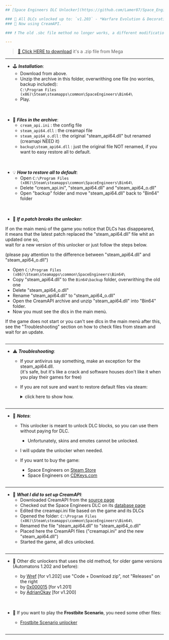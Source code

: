 ```yaml
---
## [Space Engineers DLC Unlocker](https://github.com/Lamer87/Space_Engineers_DLC_unlocker#space-engineers-dlc-unlocker)

### 🛞 All DLCs unlocked up to: `v1.203` - *Warfare Evolution & Decorative Pack #3* ✔️
### 🍦 Now using CreamAPI.

### ❗ The old .sbc file method no longer works, a different modification is now required ❗

---
```

>[💾 Click HERE to download](https://mega.nz/file/TVRHWBKI#c26LrGLC9ECuTsPd2LuJsOrw9PVBIa0rmnYP8C7B0eA) it's a .zip file from Mega<!-- , or click the green **`Code`** button then **`Download ZIP`** -->

---
- 🕹️ ***Installation***:
  - Download from above.
  - Unzip the archive in this folder, overwrithing one file (no worries, backup included):  
    `C:\Program Files (x86)\Steam\steamapps\common\SpaceEngineers\Bin64\`
  - Play.

[<img src="https://i.ibb.co/h7hwpbn/Empty-png.png" width="1"/>](https://github.com/Lamer87/Space_Engineers_DLC_unlocker#space-engineers-dlc-unlocker)
---
- 📇 ***Files in the archive***:
  - `cream_api.ini` : the config file
  - `steam_api64.dll` : the creamapi file
  - `steam_api64_o.dll` : the original "steam_api64.dll" but renamed (creamapi NEED it)
  - `backup\steam_api64.dll` : just the original file NOT renamed, if you want to easy restore all to default.

[<img src="https://i.ibb.co/h7hwpbn/Empty-png.png" width="1"/>](https://github.com/Lamer87/Space_Engineers_DLC_unlocker#space-engineers-dlc-unlocker)
---
- 💡 ***How to restore all to default***:
  - Open `C:\Program Files (x86)\Steam\steamapps\common\SpaceEngineers\Bin64\`
  - Delete "cream_api.ini", "steam_api64.dll" and "steam_api64_o.dll"
  - Open "backup" folder and move "steam_api64.dll" back to "Bin64" folder

[<img src="https://i.ibb.co/h7hwpbn/Empty-png.png" width="1"/>](https://github.com/Lamer87/Space_Engineers_DLC_unlocker#space-engineers-dlc-unlocker)
---
- 🔄 ***If a patch breaks the unlocker***:

If on the main menù of the game you notice that DLCs has disappeared,  
it means that the latest patch replaced the "steam_api64.dll" file whit an updated one so,  
wait for a new version of this unlocker or just follow the steps below.  

(please pay attention to the difference between "steam_api64.dll" and "steam_api64_o.dll")

  - Open `C:\Program Files (x86)\Steam\steamapps\common\SpaceEngineers\Bin64\`
  - Copy "steam_api64.dll" to the `Bin64\backup` folder, overwrithing the old one
  - Delete "steam_api64_o.dll"
  - Rename "steam_api64.dll" to "steam_api64_o.dll"
  - Open the CreamAPI archive and unzip "steam_api64.dll" into "Bin64" folder.
  - Now you must see the dlcs in the main menù.

If the game does not start or you can't see dlcs in the main menù after this,  
see the "Troubleshooting" section on how to check files from steam and wait for an update.

[<img src="https://i.ibb.co/h7hwpbn/Empty-png.png" width="1"/>](https://github.com/Lamer87/Space_Engineers_DLC_unlocker#space-engineers-dlc-unlocker)

---

- ⚠️ ***Troubleshooting***:

  - If your antivirus say something, make an exception for the steam_api64.dll.  
    (it's safe, but it's like a crack and software houses don't like it when you play their games for free)

  - If you are not sure and want to restore default files via steam:  
    <details><summary>click here to show how.</summary><p>

    ————————————————————————————————————————  

    Start file checking:  

    - Directly from your browser:  

      Copy/paste this link into the url bar and press Enter (even with Steam closed)  
      ```
      steam://validate/244850
      ```

    - From Steam:  

      -Right click on Space Engineers, then Properties  
      -select Local Files on the left, then Verify integrity of game files.

    ————————————————————————————————————————  

    </p></details>

[<img src="https://i.ibb.co/h7hwpbn/Empty-png.png" width="1"/>](https://github.com/Lamer87/Space_Engineers_DLC_unlocker#space-engineers-dlc-unlocker)

---

- 📜 ***Notes***:

  - This unlocker is meant to unlock DLC blocks, so you can use them without paying for DLC.

    - Unfortunately, skins and emotes cannot be unlocked.

  - I will update the unlocker when needed.

  - If you want to buy the game:
    - Space Engineers on [Steam Store](https://store.steampowered.com/app/244850/Space_Engineers/)
    - Space Engineers on [CDKeys.com](https://www.cdkeys.com/catalogsearch/result/?q=space%20engineers)

[<img src="https://i.ibb.co/h7hwpbn/Empty-png.png" width="1"/>](https://github.com/Lamer87/Space_Engineers_DLC_unlocker#space-engineers-dlc-unlocker)

---

- 🧰 ***What I did to set up CreamAPI***:
  - Downloaded CreamAPI from the [source page](https://cs.rin.ru/forum/viewtopic.php?f=29&t=70576)
  - Checked out the Space Engineers DLC on its [database page](https://steamdb.info/app/244850/dlc)
  - Edited the creamapi.ini file based on the game and its DLCs
  - Opened the folder:
    `C:\Program Files (x86)\Steam\steamapps\common\SpaceEngineers\Bin64\`
  - Renamed the file "steam_api64.dll" to "steam_api64_o.dll"
  - Placed here the CreamAPI files ("creamapi.ini" and the new "steam_api64.dll")
  - Started the game, all dlcs unlocked.

[<img src="https://i.ibb.co/h7hwpbn/Empty-png.png" width="1"/>](https://github.com/Lamer87/Space_Engineers_DLC_unlocker#space-engineers-dlc-unlocker)

---

- 📌 Other dlc unlockers that uses the old method, for older game versions (Automatons 1.202 and before):

  - by [Wref](https://github.com/wrefgtzweve/SpaceEngineersDLCUnlocker) [for v1.202] use "Code + Download zip", not "Releases" on the right
  - by [0x000015](https://github.com/0x000015/SpaceEngineers-DLC-Bypass) [for v1.201]
  - by [AdrianOkay](https://github.com/AdrianOkay/SpaceEngineersDLC-Unlocker) [for v1.200]


[<img src="https://i.ibb.co/h7hwpbn/Empty-png.png" width="1"/>](https://github.com/Lamer87/Space_Engineers_DLC_unlocker#space-engineers-dlc-unlocker)
---
- 🧊 If you want to play the **Frostbite Scenario**, you need some other files:

  - [Frostbite Scenario unlocker](https://github.com/Lamer87/Space-Engineers-Frostbite-Scenario-Unlocker)  

[<img src="https://i.ibb.co/h7hwpbn/Empty-png.png" width="1"/>](https://github.com/Lamer87/Space_Engineers_DLC_unlocker#space-engineers-dlc-unlocker)
<!-- ---
- 🇮🇹 [ITA] Qui potete trovare la mia traduzione migliorata, che corregge diversi svarioni.

  - [Traduzione Italiana Migliorata](https://github.com/Lamer87/Space_Engineers-Traduzione_Italiana_migliorata)

[<img src="https://i.ibb.co/h7hwpbn/Empty-png.png" width="1"/>](https://github.com/Lamer87/Space_Engineers_DLC_unlocker#space-engineers-dlc-unlocker)
 -->
---



<!-- -->
<!-- _ -->
<!-- Useless code to use occasionally:

# 🚧 UPDATING - PLEASE WAIT! 🔄
# just few minutes and the unlocker is ready!
[<img src="https://i.ibb.co/h7hwpbn/Empty-png.png" width="1000"/>](https://github.com/Lamer87/Space_Engineers_DLC_unlocker)

---
<fino all'inizio di questa riga, incollare tutto all'inizio del readme


img download button:
[<img src="https://i.ibb.co/JxM2nh7/Donwload-button-png-LITE.png" width="175"/>](https://github.com/Lamer87/Space_Engineers_DLC_unlocker/archive/refs/heads/main.zip)

img empty:
[<img src="https://i.ibb.co/h7hwpbn/Empty-png.png" width="1"/>](https://github.com/Lamer87/Space_Engineers_DLC_unlocker#space-engineers-dlc-unlocker)

✔️⚠️❗💡🔄🍦🛞🕹️📇🧰🚧🇮🇹🧊📌📜
-->
